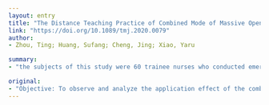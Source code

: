 ```yaml
---
layout: entry
title: "The Distance Teaching Practice of Combined Mode of Massive Open Online Course Micro-Video for Interns in Emergency Department During the COVID-19 Epidemic Period"
link: "https://doi.org/10.1089/tmj.2020.0079"
author:
- Zhou, Ting; Huang, Sufang; Cheng, Jing; Xiao, Yaru

summary:
- "the subjects of this study were 60 trainee nurses who conducted emergency nursing practice during the COVID-19 epidemic period. They were divided into two groups: experimental group (combined mode of MOOC micro-video) and control group (traditional theory teaching combined with clinical practice teaching) The differences of theoretical and practical examination scores and teaching satisfaction between the two groups were compared. The results were statistical difference (p  0.05) Compared with traditional teaching methods, the effect is similar to that of conventional teaching methods."

original:
- "Objective: To observe and analyze the application effect of the combined mode of Massive Open Online Course (MOOC) micro-video during the COVID-19 epidemic period in the distance teaching practice of interns in the emergency department. Materials and Methods: The subjects of this study were 60 trainee nurses who conducted emergency nursing practice in Tongji Hospital Affiliated to Tongji Medical College of Huazhong University of Science and Technology from January 1 to February 29, 2020. At the time of the COVID-19 outbreak in Wuhan, they were divided into two groups: (1) the experimental group (combined mode of MOOC micro-video) and (2) the control group (traditional theory teaching combined with clinical practice teaching). The differences of theoretical and practical examination scores and teaching satisfaction between the two groups were compared. Results: There was no significant difference in theoretical, practical, and total examination scores between the two groups, but in terms of teaching satisfaction, the overall satisfaction, the degree of easy understanding, the evaluation of teachers and learning results in the experimental group were higher than those in the control group, with statistical difference (p < 0.05). Conclusion: Compared with the traditional teaching methods, the effect of combined mode of MOOC micro-video in emergency nursing practice is the same as that of traditional teaching methods, but the satisfaction is higher, so it is more suitable to be used in nursing practice during the COVID-19 epidemic period, so as to effectively reduce the cross-infection between doctors, nurses, and teaching staff."
---
```


